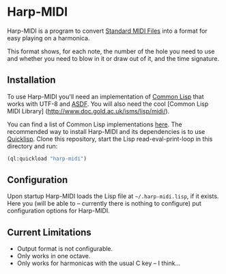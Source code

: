 # Harp-MIDI

Harp-MIDI is a program to convert [Standard MIDI Files](https://en.wikipedia.org/wiki/MIDI#Standard_MIDI_files)
into a format for easy playing on a harmonica.

This format shows, for each note, the number of the hole you need to use and whether you need to blow in it or draw
out of it, and the time signature.

## Installation

To use Harp-MIDI you'll need an implementation of [Common Lisp](https://common-lisp.net/) that works with UTF-8 and
[ASDF](https://common-lisp.net/project/asdf/). You will also need the cool [Common Lisp MIDI Library]
(http://www.doc.gold.ac.uk/isms/lisp/midi/).

You can find a list of Common Lisp implementations [here](https://common-lisp.net/downloads/). The recommended way to
install Harp-MIDI and its dependencies is to use [Quicklisp](https://www.quicklisp.org/). Clone this repository, start
the Lisp read-eval-print-loop in this directory and run:

```lisp
(ql:quickload "harp-midi")
```

## Configuration

Upon startup Harp-MIDI loads the Lisp file at `~/.harp-midi.lisp`, if it exists. Here you (will be able to &ndash;
currently there is nothing to configure) put configuration options for Harp-MIDI.

## Current Limitations

* Output format is not configurable.
* Only works in one octave.
* Only works for harmonicas with the usual C key &ndash; I think&hellip;
